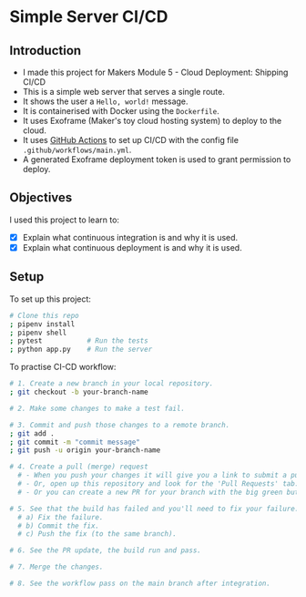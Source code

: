 # Simple Server CI/CD

## Introduction

- I made this project for Makers Module 5 - Cloud Deployment: Shipping CI/CD
- This is a simple web server that serves a single route.
- It shows the user a `Hello, world!` message.
- It is containerised with Docker using the `Dockerfile`.
- It uses Exoframe (Maker's toy cloud hosting system) to deploy to the cloud.
- It uses [GitHub Actions](https://docs.github.com/en/actions) to set up CI/CD with the config file `.github/workflows/main.yml`.
- A generated Exoframe deployment token is used to grant permission to deploy.

## Objectives

I used this project to learn to:
- [x] Explain what continuous integration is and why it is used.
- [x] Explain what continuous deployment is and why it is used.

## Setup

To set up this project:

```bash
# Clone this repo
; pipenv install
; pipenv shell
; pytest           # Run the tests
; python app.py    # Run the server
```
To practise CI-CD workflow:
```bash
# 1. Create a new branch in your local repository.
; git checkout -b your-branch-name

# 2. Make some changes to make a test fail.

# 3. Commit and push those changes to a remote branch.
; git add .
; git commit -m "commit message"
; git push -u origin your-branch-name

# 4. Create a pull (merge) request
  # - When you push your changes it will give you a link to submit a pull request.
  # - Or, open up this repository and look for the 'Pull Requests' tab. There should be a notice in there.
  # - Or you can create a new PR for your branch with the big green button.

# 5. See that the build has failed and you'll need to fix your failure:
  # a) Fix the failure.
  # b) Commit the fix.
  # c) Push the fix (to the same branch).

# 6. See the PR update, the build run and pass.

# 7. Merge the changes.

# 8. See the workflow pass on the main branch after integration.
```
